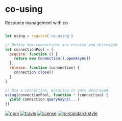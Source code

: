 # co-using

Resource management with co

```javascript

let using = require('co-using')

// Define how connections are created and destroyed
let connectionPool = {
  acquire: function () {
    return new Connection().openAsync()
  },
  release: function (connection) {
    connection.close()
  }
}

// Use a connection, ensuring it gets destroyed
using(connectionPool, function * (connection) {
  yield connection.queryAsync(...)
})

```

[![npm][npm-image]][npm-url]
[![travis][travis-image]][travis-url]
[![license][license-image]][license-url]
[![js-standard-style][standard-image]][standard-url]

[travis-image]: https://img.shields.io/travis/jlarsson/co-using.svg?style=flat
[travis-url]: https://travis-ci.org/jlarsson/co-using
[npm-image]: https://img.shields.io/npm/v/co-using.svg?style=flat
[npm-url]: https://npmjs.org/package/co-using
[license-image]: https://img.shields.io/npm/l/co-using.svg?style=flat
[license-url]: LICENSE.md
[standard-image]: https://img.shields.io/badge/code%20style-standard-brightgreen.svg?style=flat
[standard-url]: https://github.com/feross/standard
